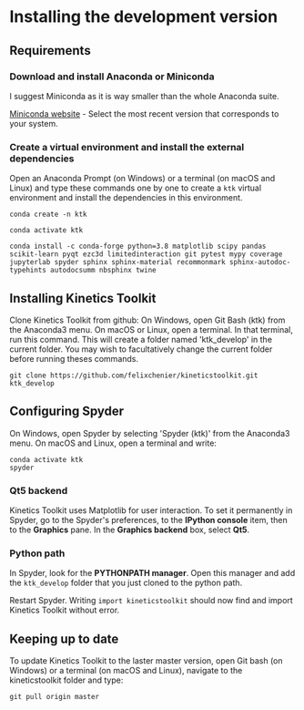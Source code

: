 Installing the development version
==================================

Requirements
------------

### Download and install Anaconda or Miniconda ###

I suggest Miniconda as it is way smaller than the whole Anaconda suite.

[Miniconda website](https://docs.conda.io/en/latest/miniconda.html) - Select the most recent version that corresponds to your system.

### Create a virtual environment and install the external dependencies ###

Open an Anaconda Prompt (on Windows) or a terminal (on macOS and Linux) and type these commands one by one to create a `ktk` virtual environment and install the dependencies in this environment.

    conda create -n ktk

    conda activate ktk

    conda install -c conda-forge python=3.8 matplotlib scipy pandas scikit-learn pyqt ezc3d limitedinteraction git pytest mypy coverage jupyterlab spyder sphinx sphinx-material recommonmark sphinx-autodoc-typehints autodocsumm nbsphinx twine


Installing Kinetics Toolkit
---------------------------

Clone Kinetics Toolkit from github: On Windows, open Git Bash (ktk) from the Anaconda3 menu. On macOS or Linux, open a terminal. In that terminal, run this command. This will create a folder named 'ktk_develop' in the current folder. You may wish to facultatively change the current folder before running theses commands.

    git clone https://github.com/felixchenier/kineticstoolkit.git ktk_develop


Configuring Spyder
------------------

On Windows, open Spyder by selecting 'Spyder (ktk)' from the Anaconda3 menu. On macOS and Linux, open a terminal and write:

    conda activate ktk
    spyder

### Qt5 backend ###

Kinetics Toolkit uses Matplotlib for user interaction. To set it permanently in Spyder, go to the Spyder's preferences, to the **IPython console** item, then to the
**Graphics** pane. In the **Graphics backend** box, select **Qt5**.

### Python path ###

In Spyder, look for the **PYTHONPATH manager**. Open this manager and add the `ktk_develop` folder that you just cloned to the python path.

Restart Spyder. Writing `import kineticstoolkit` should now find and import Kinetics Toolkit
without error.


Keeping up to date
------------------

To update Kinetics Toolkit to the laster master version, open Git bash (on Windows) or a terminal (on macOS and Linux), navigate to the kineticstoolkit folder and type:

    git pull origin master
